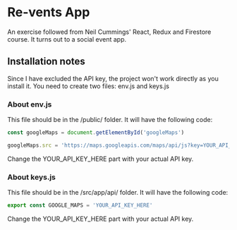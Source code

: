 # Re-vents App

An exercise followed from Neil Cummings' React, Redux and Firestore course. It turns out to a social event app.

## Installation notes

Since I have excluded the API key, the project won't work directly as you install it. You need to create two files: env.js and keys.js

### About env.js

This file should be in the /public/ folder. It will have the following code:

```javascript
const googleMaps = document.getElementById('googleMaps')

googleMaps.src = 'https://maps.googleapis.com/maps/api/js?key=YOUR_API_KEY_HERE&libraries=places'
```

Change the YOUR_API_KEY_HERE part with your actual API key.

### About keys.js

This file should be in the /src/app/api/ folder. It will have the following code:

```javascript
export const GOOGLE_MAPS = 'YOUR_API_KEY_HERE'
```

Change the YOUR_API_KEY_HERE part with your actual API key.